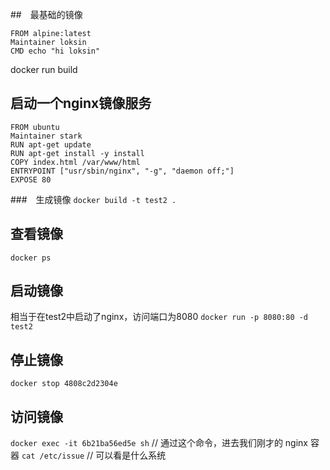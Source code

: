##　最基础的镜像

```shell
FROM alpine:latest
Maintainer loksin
CMD echo "hi loksin"
```
docker run build

## 启动一个nginx镜像服务

```
FROM ubuntu
Maintainer stark
RUN apt-get update
RUN apt-get install -y install
COPY index.html /var/www/html
ENTRYPOINT ["usr/sbin/nginx", "-g", "daemon off;"]
EXPOSE 80
```

###　生成镜像
`docker build -t test2 .`

## 查看镜像
`docker ps`

## 启动镜像

相当于在test2中启动了nginx，访问端口为8080
`docker run -p 8080:80 -d test2`

## 停止镜像
`docker stop 4808c2d2304e`
## 访问镜像

`docker exec -it 6b21ba56ed5e sh`  // 通过这个命令，进去我们刚才的 nginx 容器
`cat /etc/issue` // 可以看是什么系统
